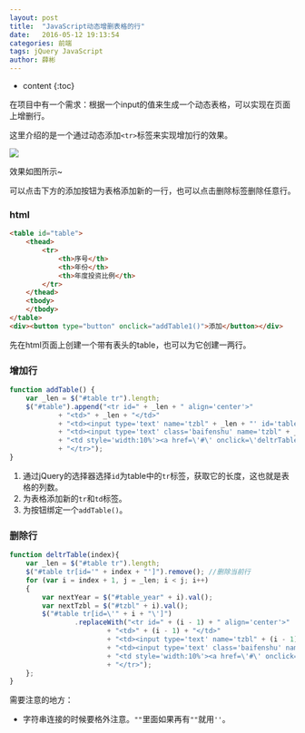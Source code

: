 ```yaml
---
layout: post
title:  "JavaScript动态增删表格的行"
date:   2016-05-12 19:13:54
categories: 前端 
tags: jQuery JavaScript
author: 薛彬
---
```


* content
{:toc}

在项目中有一个需求：根据一个input的值来生成一个动态表格，可以实现在页面上增删行。

这里介绍的是一个通过动态添加`<tr>`标签来实现增加行的效果。





![](http://i.imgur.com/0mslpR4.png)

效果如图所示~

可以点击下方的添加按钮为表格添加新的一行，也可以点击删除标签删除任意行。

### html

```html
<table id="table">
    <thead>
        <tr>
            <th>序号</th>
            <th>年份</th>
            <th>年度投资比例</th>
        </tr>
    </thead>
    <tbody>
    </tbody>
</table>
<div><button type="button" onclick="addTable1()">添加</button></div>
```

先在html页面上创建一个带有表头的table，也可以为它创建一两行。

### 增加行

```javascript
function addTable() {
    var _len = $("#table tr").length;
    $("#table").append("<tr id=" + _len + " align='center'>"
            + "<td>" + _len + "</td>"
            + "<td><input type='text' name='tzbl" + _len + "' id='table_year" + _len + "' /></td>"
            + "<td><input type='text' class='baifenshu' name='tzbl" + _len + "' id='tzbl" + _len + "' />&nbsp%</td>"
            + "<td style='width:10%'><a href=\'#\' onclick=\'deltrTable(" + _len + ")\'>删除</a></td>"
            + "</tr>");
}
```

1. 通过jQuery的选择器选择`id`为table中的`tr`标签，获取它的长度，这也就是表格的列数。
2. 为表格添加新的`tr`和`td`标签。
3. 为按钮绑定一个`addTable()`。

### 删除行

```javascript
function deltrTable(index){
    var _len = $("#table tr").length;
    $("#table tr[id='" + index + "']").remove(); //删除当前行
    for (var i = index + 1, j = _len; i < j; i++)
    {
        var nextYear = $("#table_year" + i).val();
        var nextTzbl = $("#tzbl" + i).val();
        $("#table tr[id=\'" + i + "\']")
                .replaceWith("<tr id=" + (i - 1) + " align='center'>"
                        + "<td>" + (i - 1) + "</td>"
                        + "<td><input type='text' name='tzbl" + (i - 1) + "' value='" + nextYear + "' id='table1_year" + (i - 1) + "'/></td>"
                        + "<td><input type='text' class='baifenshu' name='tzbl" + (i - 1) + "' value='" + nextTzbl + "' id='tzbl" + (i - 1) + "'/>&nbsp%</td>"
                        + "<td style='width:10%'><a href=\'#\' onclick=\'deltrTable1(" + (i - 1) + ")\'>删除</a></td>"
                        + "</tr>");
    };
}
```

需要注意的地方：

- 字符串连接的时候要格外注意。`""`里面如果再有`""`就用`''`。